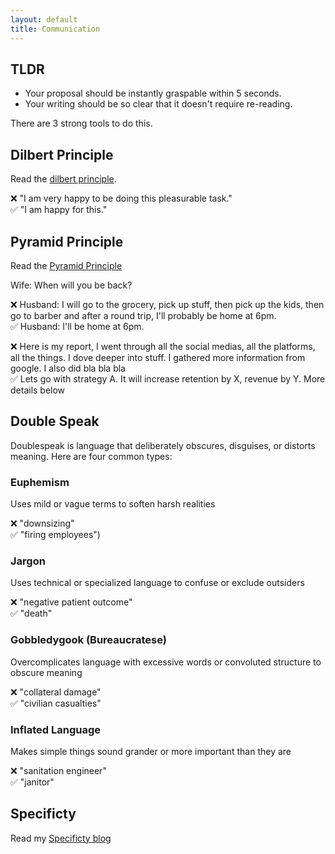 ```yaml
---
layout: default
title: Communication
---
```


## TLDR

- Your proposal should be instantly graspable within 5 seconds.
- Your writing should be so clear that it doesn't require re-reading.

There are 3 strong tools to do this.

## Dilbert Principle

Read the [dilbert principle](https://dilbertblog.typepad.com/the_dilbert_blog/2007/06/the_day_you_bec.html).

❌ "I am very happy to be doing this pleasurable task."  
✅ "I am happy for this."  

## Pyramid Principle

Read the [Pyramid Principle](https://medium.com/lessons-from-mckinsey/the-pyramid-principle-f0885dd3c5c7)

Wife: When will you be back?  

❌ Husband: I will go to the grocery, pick up stuff, then pick up the kids, then go to barber and after a round trip, I'll probably be home at 6pm.  
✅ Husband: I'll be home at 6pm.  

❌ Here is my report, I went through all the social medias, all the platforms, all the things. I dove deeper into stuff. I gathered more information from google. I also did bla bla bla  
✅ Lets go with strategy A. It will increase retention by X, revenue by Y. More details below  

## Double Speak
Doublespeak is language that deliberately obscures, disguises, or distorts meaning. Here are four common types:  

### Euphemism
Uses mild or vague terms to soften harsh realities 

❌ "downsizing"  
✅ "firing employees")  

### Jargon
Uses technical or specialized language to confuse or exclude outsiders 

❌ "negative patient outcome"  
✅ "death"  

### Gobbledygook (Bureaucratese)
Overcomplicates language with excessive words or convoluted structure to obscure meaning 

❌ "collateral damage"  
✅ "civilian casualties"  

### Inflated Language
Makes simple things sound grander or more important than they are

❌ "sanitation engineer"  
✅ "janitor"  

## Specificty

Read my [Specificty blog](/specifity)

